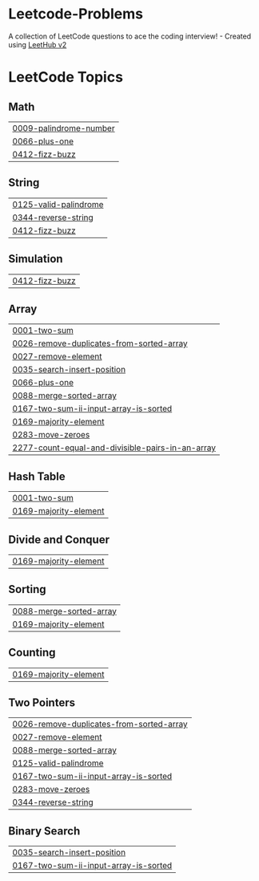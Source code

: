 # Leetcode-Problems
A collection of LeetCode questions to ace the coding interview! - Created using [LeetHub v2](https://github.com/arunbhardwaj/LeetHub-2.0)

<!---LeetCode Topics Start-->
# LeetCode Topics
## Math
|  |
| ------- |
| [0009-palindrome-number](https://github.com/ajmal123-coder/Leetcode-Problems/tree/master/0009-palindrome-number) |
| [0066-plus-one](https://github.com/ajmal123-coder/Leetcode-Problems/tree/master/0066-plus-one) |
| [0412-fizz-buzz](https://github.com/ajmal123-coder/Leetcode-Problems/tree/master/0412-fizz-buzz) |
## String
|  |
| ------- |
| [0125-valid-palindrome](https://github.com/ajmal123-coder/Leetcode-Problems/tree/master/0125-valid-palindrome) |
| [0344-reverse-string](https://github.com/ajmal123-coder/Leetcode-Problems/tree/master/0344-reverse-string) |
| [0412-fizz-buzz](https://github.com/ajmal123-coder/Leetcode-Problems/tree/master/0412-fizz-buzz) |
## Simulation
|  |
| ------- |
| [0412-fizz-buzz](https://github.com/ajmal123-coder/Leetcode-Problems/tree/master/0412-fizz-buzz) |
## Array
|  |
| ------- |
| [0001-two-sum](https://github.com/ajmal123-coder/Leetcode-Problems/tree/master/0001-two-sum) |
| [0026-remove-duplicates-from-sorted-array](https://github.com/ajmal123-coder/Leetcode-Problems/tree/master/0026-remove-duplicates-from-sorted-array) |
| [0027-remove-element](https://github.com/ajmal123-coder/Leetcode-Problems/tree/master/0027-remove-element) |
| [0035-search-insert-position](https://github.com/ajmal123-coder/Leetcode-Problems/tree/master/0035-search-insert-position) |
| [0066-plus-one](https://github.com/ajmal123-coder/Leetcode-Problems/tree/master/0066-plus-one) |
| [0088-merge-sorted-array](https://github.com/ajmal123-coder/Leetcode-Problems/tree/master/0088-merge-sorted-array) |
| [0167-two-sum-ii-input-array-is-sorted](https://github.com/ajmal123-coder/Leetcode-Problems/tree/master/0167-two-sum-ii-input-array-is-sorted) |
| [0169-majority-element](https://github.com/ajmal123-coder/Leetcode-Problems/tree/master/0169-majority-element) |
| [0283-move-zeroes](https://github.com/ajmal123-coder/Leetcode-Problems/tree/master/0283-move-zeroes) |
| [2277-count-equal-and-divisible-pairs-in-an-array](https://github.com/ajmal123-coder/Leetcode-Problems/tree/master/2277-count-equal-and-divisible-pairs-in-an-array) |
## Hash Table
|  |
| ------- |
| [0001-two-sum](https://github.com/ajmal123-coder/Leetcode-Problems/tree/master/0001-two-sum) |
| [0169-majority-element](https://github.com/ajmal123-coder/Leetcode-Problems/tree/master/0169-majority-element) |
## Divide and Conquer
|  |
| ------- |
| [0169-majority-element](https://github.com/ajmal123-coder/Leetcode-Problems/tree/master/0169-majority-element) |
## Sorting
|  |
| ------- |
| [0088-merge-sorted-array](https://github.com/ajmal123-coder/Leetcode-Problems/tree/master/0088-merge-sorted-array) |
| [0169-majority-element](https://github.com/ajmal123-coder/Leetcode-Problems/tree/master/0169-majority-element) |
## Counting
|  |
| ------- |
| [0169-majority-element](https://github.com/ajmal123-coder/Leetcode-Problems/tree/master/0169-majority-element) |
## Two Pointers
|  |
| ------- |
| [0026-remove-duplicates-from-sorted-array](https://github.com/ajmal123-coder/Leetcode-Problems/tree/master/0026-remove-duplicates-from-sorted-array) |
| [0027-remove-element](https://github.com/ajmal123-coder/Leetcode-Problems/tree/master/0027-remove-element) |
| [0088-merge-sorted-array](https://github.com/ajmal123-coder/Leetcode-Problems/tree/master/0088-merge-sorted-array) |
| [0125-valid-palindrome](https://github.com/ajmal123-coder/Leetcode-Problems/tree/master/0125-valid-palindrome) |
| [0167-two-sum-ii-input-array-is-sorted](https://github.com/ajmal123-coder/Leetcode-Problems/tree/master/0167-two-sum-ii-input-array-is-sorted) |
| [0283-move-zeroes](https://github.com/ajmal123-coder/Leetcode-Problems/tree/master/0283-move-zeroes) |
| [0344-reverse-string](https://github.com/ajmal123-coder/Leetcode-Problems/tree/master/0344-reverse-string) |
## Binary Search
|  |
| ------- |
| [0035-search-insert-position](https://github.com/ajmal123-coder/Leetcode-Problems/tree/master/0035-search-insert-position) |
| [0167-two-sum-ii-input-array-is-sorted](https://github.com/ajmal123-coder/Leetcode-Problems/tree/master/0167-two-sum-ii-input-array-is-sorted) |
<!---LeetCode Topics End-->